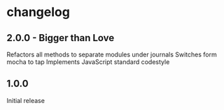 # changelog

## 2.0.0 - Bigger than Love
Refactors all methods to separate modules under journals
Switches form mocha to tap
Implements JavaScript standard codestyle

## 1.0.0
Initial release
